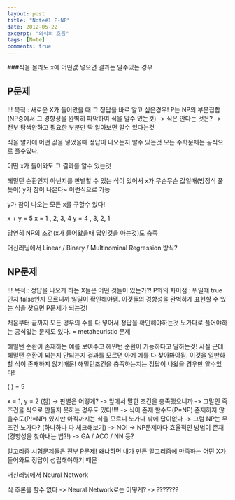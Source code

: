```yaml
---
layout: post
title: "Note#1 P-NP"
date: 2012-05-22
excerpt: "의식의 흐름"
tags: [Note]
comments: true
---
```


###식을 몰라도 x에 어떤값 넣으면 결과는 알수있는 경우

## P문제
!!! 목적 : 새로운 X가 들어왔을 때 그 정답을 바로 알고 싶은경우!
P는 NP의 부분집합 (NP중에서 그 경향성을 완벽히 파악하여 식을 알수 있는것)
-> 식은 안다는 것은? -> 전부 탐색안하고 필요한 부분만 딱 알아보면 알수 있다는것

식을 알기에 어떤 값을 넣었을때 정답이 나오는지 알수 있는것
모든 수학문제는 공식으로 풀수있다.

어떤 x가 들어와도 그 결과를 알수 있는것

헤밀턴 순환인지 아닌지를 판별할 수 있는 식이 있어서
x가 무슨무슨 값일때(방정식 풀듯이) y가 참이 나온다~ 이런식으로 가능

y가 참이 나오는 모든 x를 구할수 있다!

x + y = 5
x = 1 , 2, 3, 4
y = 4 , 3, 2, 1

당연히 NP의 조건(x가 들어왔을때 답인것을 아는것)도 충족

머신러닝에서 Linear / Binary / Multinominal Regression 방식?


## NP문제
!!! 목적 : 정답을 나오게 하는 X들은 어떤 것들이 있는가?!
P와의 차이점 : 뭐일떄 true인지 false인지 모르니까 일일이 확인해야됌.
이것들의 경향성을 완벽하게 표현할 수 있는 식을 찾으면 P문제가 되는것!

처음부터 끝까지 모든 경우의 수를 다 넣어서 정답을 확인해야하는것
노가다로 풀어야하는 공식없는 문제도 있다.
= metaheuristic 문제

헤밀턴 순환이 존재하는 예를 보여주고 헤민턴 순환이 가능하다고 말하는것!
사실 근데 헤밀턴 순환이 되는지 안되는지 결과를 모르면 아예 예를 다 찾아봐야됨.
이것을 일반화 할 식이 존재하지 않기때문!
해밀턴조건을 충족하는지는 정답이 나왔을 경우만 알수있다!

(    ) = 5

x = 1, y = 2 (참) -> 판별은 어떻게? -> 앞에서 말한 조건을 충족했으니까 -> 그말인 즉 조건을 식으로 만들지 못하는 경우도 있다!!!!
-> 식이 존재 할수도(P=NP) 존재하지 않을수도(P!=NP) 있지만 아직까지는 식을 모르니 노가다 밖에 답이없다
-> 그럼 NP는 무조건 노가다? (하나하나 다 체크해보기) -> NO!
-> NP문제마다 효율적인 방법이 존재 (경향성을 찾아내는 법?!)
-> GA / ACO / NN 등?


알고리즘 시험문제들은 전부 P문제!
왜냐하면 내가 만든 알고리즘에 만족하는 어떤 X가 들어와도 정답이 성립해야하기 때문

머신러닝에서 Neural Network

식 추론을 할수 없다 -> Neural Network로는 어떻게? -> ???????
